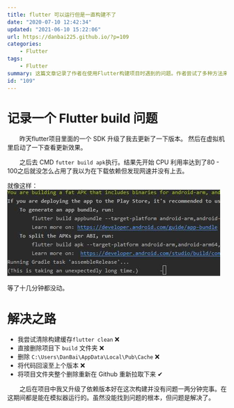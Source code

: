 ```yaml
---
title: flutter 可以运行但是一直构建不了
date: "2020-07-10 12:42:34"
updated: "2021-06-10 15:22:06"
url: https://danbai225.github.io/?p=109
categories:
    - Flutter
tags:
    - Flutter
summary: 这篇文章记录了作者在使用Flutter构建项目时遇到的问题。作者尝试了多种方法来解决问题，包括清除构建缓存、删除构建文件夹、删除依赖缓存以及回滚代码版本等，但都没有成功。最终，作者决定删除整个项目文件夹并重新拉取代码，这次构建过程没有问题。尽管作者没有找到问题的根本原因，但问题得到了解决。
id: "109"
---
```


# 记录一个 Flutter build 问题

&emsp;&emsp;昨天flutter项目里面的一个 SDK 升级了我去更新了一下版本。
然后在虚拟机里启动了一下查看更新效果。

&emsp;&emsp;之后去 CMD ```futter build apk```执行。结果先开始 CPU 利用率达到了80 - 100之后就没怎么占用了我以为在下载依赖但发现网速并没有上去。

就像这样：![NXM6S4VE1C_5NBORSML8.png](../res/img/594354499462.jpeg)

等了十几分钟都没动。

# 解决之路

- 我尝试清除构建缓存```flutter clean``` ❌
- 直接删除项目下 ```build``` 文件夹 ❌
- 删除 ```C:\Users\DanBai\AppData\Local\Pub\Cache``` ❌
- 将代码回滚至上个版本 ❌
- 将项目文件夹整个删除重新在 Github 重新拉取下来 ✔

&emsp;&emsp;之后在项目中我又升级了依赖版本好在这次构建并没有问题一两分钟完事。在这期间都是能在模拟器运行的。虽然没能找到问题的根本，但问题是解决了。
